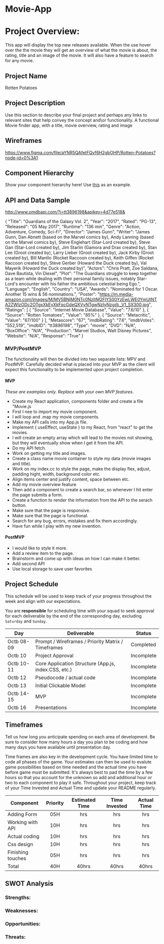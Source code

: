 # Movie-App

# Project Overview: 
This app will display the top new releases available. When the use hover over the the movie they will get an overview of what the movie is about, the rating, title and an image of the movie. It will also have a feature to search for any movie.

## Project Name

Rotten Potatoes

## Project Description

Use this section to describe your final project and perhaps any links to relevant sites that help convey the concept and\or functionality. A functional Movie finder app, with a title, movie overview, rating and image

## Wireframes
https://www.figma.com/file/aYNR5QAfetFQyf6H2gbOHP/Rotten-Potatoes?node-id=0%3A1

## Component Hierarchy
Show your component hierarchy here! Use [this](https://cms-assets.tutsplus.com/uploads/users/1795/posts/30352/image/GettingStartedWithReduxTutorial-React-Component-Structure.png) as an example.

## API and Data Sample

http://www.omdbapi.com/?i=tt3896198&apikey=4d77e518& 

{
    "Title": "Guardians of the Galaxy Vol. 2",
    "Year": "2017",
    "Rated": "PG-13",
    "Released": "05 May 2017",
    "Runtime": "136 min",
    "Genre": "Action, Adventure, Comedy, Sci-Fi",
    "Director": "James Gunn",
    "Writer": "James Gunn, Dan Abnett (based on the Marvel comics by), Andy Lanning (based on the Marvel comics by), Steve Englehart (Star-Lord created by), Steve Gan (Star-Lord created by), Jim Starlin (Gamora and Drax created by), Stan Lee (Groot created by), Larry Lieber (Groot created by), Jack Kirby (Groot created by), Bill Mantlo (Rocket Raccoon created by), Keith Giffen (Rocket Raccoon created by), Steve Gerber (Howard the Duck created by), Val Mayerik (Howard the Duck created by)",
    "Actors": "Chris Pratt, Zoe Saldana, Dave Bautista, Vin Diesel",
    "Plot": "The Guardians struggle to keep together as a team while dealing with their personal family issues, notably Star-Lord's encounter with his father the ambitious celestial being Ego.",
    "Language": "English",
    "Country": "USA",
    "Awards": "Nominated for 1 Oscar. Another 15 wins & 56 nominations.",
    "Poster": "https://m.media-amazon.com/images/M/MV5BNjM0NTc0NzItM2FlYS00YzEwLWE0YmUtNTA2ZWIzODc2OTgxXkEyXkFqcGdeQXVyNTgwNzIyNzg@._V1_SX300.jpg",
    "Ratings": [
        {
            "Source": "Internet Movie Database",
            "Value": "7.6/10"
        },
        {
            "Source": "Rotten Tomatoes",
            "Value": "85%"
        },
        {
            "Source": "Metacritic",
            "Value": "67/100"
        }
    ],
    "Metascore": "67",
    "imdbRating": "7.6",
    "imdbVotes": "552,519",
    "imdbID": "tt3896198",
    "Type": "movie",
    "DVD": "N/A",
    "BoxOffice": "N/A",
    "Production": "Marvel Studios, Walt Disney Pictures",
    "Website": "N/A",
    "Response": "True"
}

### MVP/PostMVP

The functionality will then be divided into two separate lists: MPV and PostMVP.  Carefully decided what is placed into your MVP as the client will expect this functionality to be implemented upon project completion.  

#### MVP 
*These are examples only. Replace with your own MVP features.*

- Create my React application, components folder and create a file "Movie.js
- First I nee to import my movie component. 
- I will loop and .map my movie components.
- Make my API calls into my App.js file.
- Implement { useEffect, useState } to my React, from "react" to get the movies.
- I will create an empty array which will lead to the movies not showing, but they will eventually show when I get it from the API.
- Do my API fetch.
- Work on getting my title and images.
- Create a class name movie container to style my data (movie images and title).
- Work on my index.cc to style the page, make the display flex, adjust, padding hight, width, background color etc.
- Align items center and justify content, space between etc.
- Add my movie overview feature
- Then add a component to create a search bar, so whenever I hit enter the page submits a form.
- Create a function to render the information from the API to the serach button.
- Make sure that the page is responsive.
- Make sure that the page is functional.
- Search for any bug, errors, mistakes and fix them accordingly.
- Have fun while I play with my new invention.

#### PostMVP  
- I would like to style it more.
- Add a review item to the page.
- Brainstorm and come up with ideas on how I can make it better.
- Add second API
- Use local storage to save user favorites

## Project Schedule

This schedule will be used to keep track of your progress throughout the week and align with our expectations.  

You are **responsible** for scheduling time with your squad to seek approval for each deliverable by the end of the corresponding day, excluding `Saturday` and `Sunday`.

|  Day | Deliverable | Status
|---|---| ---|
|Octb 08-09| Prompt / Wireframes / Priority Matrix / Timeframes | Completed
|Octb 10| Project Approval | Incomplete
|Octb 10-11| Core Application Structure (App.js, index.CSS, etc.) | Incomplete
|Octb 12| Pseudocode / actual code | Incomplete
|Octb 13| Initial Clickable Model  | Incomplete
|Octb 14-15| MVP | Incomplete
|Octb 16| Presentations | Incomplete

## Timeframes

Tell us how long you anticipate spending on each area of development. Be sure to consider how many hours a day you plan to be coding and how many days you have available until presentation day.

Time frames are also key in the development cycle.  You have limited time to code all phases of the game.  Your estimates can then be used to evalute game possibilities based on time needed and the actual time you have before game must be submitted. It's always best to pad the time by a few hours so that you account for the unknown so add and additional hour or two to each component to play it safe. Throughout your project, keep track of your Time Invested and Actual Time and update your README regularly.

| Component | Priority | Estimated Time | Time Invested | Actual Time |
| --- | :---: |  :---: | :---: | :---: |
| Adding Form | 05H | hrs| hrs | hrs |
| Working with API | 10H | hrs| hrs | hrs |
| Actual coding | 10H | hrs| hrs | hrs |
| Css design | 10H | hrs| hrs | hrs |
| Finishing touches | 05H | hrs| hrs | hrs |
| Total | 40H | 40hrs| 40hrs | 40hrs |

## SWOT Analysis

### Strengths:

### Weaknesses:

### Opportunities:

### Threats:
